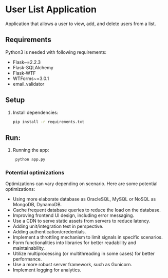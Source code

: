 # User List Application

Application that allows a user to view, add, and delete users from a list.


## Requirements
Python3 is needed with following requirements:

- Flask~=2.2.3
- Flask-SQLAlchemy
- Flask-WTF
- WTForms~=3.0.1
- email_validator


## Setup
1. Install dependencies:
   ```bash
   pip install -r requirements.txt
   

## Run:
1. Running the app:
   ```bash
    python app.py


### Potential optimizations

Optimizations can vary depending on scenario. Here are some potential optimizations:

- Using more elaborate database as OracleSQL, MySQL or NoSQL as MongoDB, DynamoDB.
- Cache frequent database queries to reduce the load on the database.
- Improving frontend UI design, including error messaging.
- Use a CDN to serve static assets from servers to reduce latency.
- Adding unit/integration test in perspective.
- Adding authentication/credentials.
- Implement a throttling mechanism to limit signals in specific scenarios.
- Form functionalities into libraries for better readability and maintainability.
- Utilize multiprocessing (or multithreading in some cases) for better performance.
- Use a more robust server framework, such as Gunicorn.
- Implement logging for analytics.

